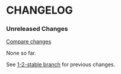 # CHANGELOG

### Unreleased Changes

[Compare changes](https://github.com/codevise/pageflow-progress-navigation-bar/compare/1-2-stable...master)

None so far.

See
[1-2-stable branch](https://github.com/codevise/pageflow-progress-navigation-bar/blob/1-2-stable/CHANGELOG.md)
for previous changes.
